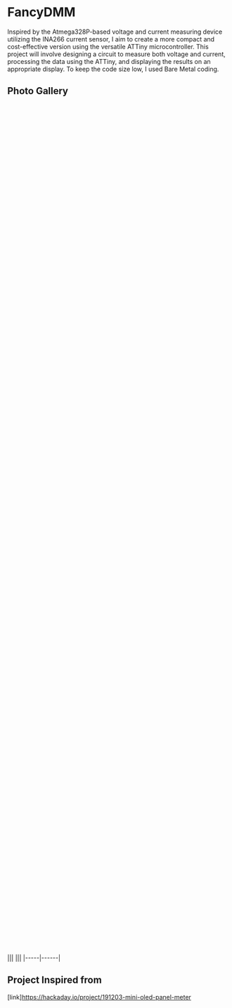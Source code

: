 # FancyDMM

Inspired by the Atmega328P-based voltage and current measuring device utilizing the INA266 current sensor, I aim to create a more compact and cost-effective version using the versatile ATTiny microcontroller. 
This project will involve designing a circuit to measure both voltage and current, processing the data using the ATTiny, and displaying the results on an appropriate display.
To keep the code size low, I used Bare Metal coding. 

## Photo Gallery
|<img scr = "assets/FancyDMM1" height = 50%>|<img scr = "assets/FancyDMM2" height = 50%>|
|<img scr = "assets/FancyDMM3" height = 50%>|<img scr = "assets/FancyDMM4" height = 50%>|
|-----|------|

## Project Inspired from

[link]<https://hackaday.io/project/191203-mini-oled-panel-meter>
